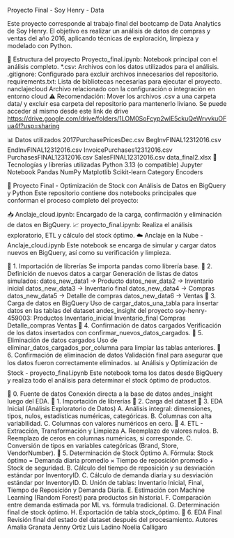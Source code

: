 Proyecto Final - Soy Henry - Data 

Este proyecto corresponde al trabajo final del bootcamp de Data Analytics de Soy Henry. El objetivo es realizar un análisis de datos de compras y ventas del año 2016, aplicando técnicas de exploración, limpieza y modelado con Python.

📁 Estructura del proyecto
Proyecto_final.ipynb: Notebook principal con el análisis completo.
*.csv: Archivos con los datos utilizados para el análisis.
.gitignore: Configurado para excluir archivos innecesarios del repositorio.
requirements.txt: Lista de bibliotecas necesarias para ejecutar el proyecto.
nanclajecloud Archivo relacionado con la configuración o integración en entorno cloud
⚠️ Recomendación: Mover los archivos .csv a una carpeta data/ y excluir esa carpeta del repositorio para mantenerlo liviano.
Se puede acceder al mismo desde este link de drive https://drive.google.com/drive/folders/1LOM0SoFcyp2wlE5ckuQeWrvvkuOFua4f?usp=sharing


📊 Datos utilizados
2017PurchasePricesDec.csv
BegInvFINAL12312016.csv
EndInvFINAL12312016.csv
InvoicePurchases12312016.csv
PurchasesFINAL12312016.csv
SalesFINAL12312016.csv
data_final2.xlsx
🧪 Tecnologías y librerías utilizadas
Python 3.13 (o compatible)
Jupyter Notebook
Pandas
NumPy
Matplotlib
Scikit-learn
Category Encoders

🧠 Proyecto Final - Optimización de Stock con Análisis de Datos en BigQuery y Python
Este repositorio contiene dos notebooks principales que conforman el proceso completo del proyecto:

📥 Anclaje_cloud.ipynb: Encargado de la carga, confirmación y eliminación de datos en BigQuery.
📈 proyecto_final.ipynb: Realiza el análisis exploratorio, ETL y cálculo del stock óptimo.
☁️ Anclaje en la Nube - Anclaje_cloud.ipynb
Este notebook se encarga de simular y cargar datos nuevos en BigQuery, así como su verificación y limpieza.

🔹 1. Importación de librerías
Se importa pandas como librería base.
🔹 2. Definición de nuevos datos a cargar
Generación de listas de datos simulados:
datos_new_data1 → Producto
datos_new_data2 → Inventario inicial
datos_new_data3 → Inventario final
datos_new_data4 → Compras
datos_new_data5 → Detalle de compras
datos_new_data6 → Ventas
🔹 3. Carga de datos en BigQuery
Uso de cargar_datos_una_tabla para insertar datos en las tablas del dataset andes_insight del proyecto soy-henry-459003:
Productos
Inventario_inicial
Inventario_final
Compras
Detalle_compras
Ventas
🔹 4. Confirmación de datos cargados
Verificación de los datos insertados con confirmar_nuevos_datos_cargados.
🔹 5. Eliminación de datos cargados
Uso de eliminar_datos_cargados_por_columna para limpiar las tablas anteriores.
🔹 6. Confirmación de eliminación de datos
Validación final para asegurar que los datos fueron correctamente eliminados.
📊 Análisis y Optimización de Stock - proyecto_final.ipynb
Este notebook toma los datos desde BigQuery y realiza todo el análisis para determinar el stock óptimo de productos.

🔹 0. Fuente de datos
Conexión directa a la base de datos andes_insight luego del EDA.
🔹 1. Importación de librerías
🔹 2. Carga del dataset
🔹 3. EDA Inicial (Análisis Exploratorio de Datos)
A. Análisis integral: dimensiones, tipos, nulos, estadísticas numéricas, categóricas.
B. Columnas con alta variabilidad.
C. Columnas con valores numéricos en cero.
🔹 4. ETL - Extracción, Transformación y Limpieza
A. Reemplazo de valores nulos.
B. Reemplazo de ceros en columnas numéricas, si corresponde.
C. Conversión de tipos en variables categóricas (Brand, Store, VendorNumber).
🔹 5. Determinación de Stock Óptimo
A. Fórmula: Stock óptimo = Demanda diaria promedio × Tiempo de reposición promedio + Stock de seguridad.
B. Cálculo del tiempo de reposición y su desviación estándar por InventoryID.
C. Cálculo de demanda diaria y su desviación estándar por InventoryID.
D. Unión de tablas: Inventario Inicial, Final, Tiempo de Reposición y Demanda Diaria.
E. Estimación con Machine Learning (Random Forest) para productos sin historial.
F. Comparación entre demanda estimada por ML vs. fórmula tradicional.
G. Determinación final de stock óptimo.
H. Exportación de tabla stock_óptimo.
🔹 6. EDA Final
Revisión final del estado del dataset después del procesamiento.
Autores
Amalia Granata
Jenny Ortiz
Luis Ladino
Noelia Calligaro
